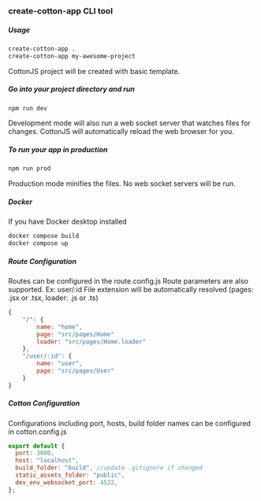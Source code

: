 ### create-cotton-app CLI tool

##### Usage

```bash
create-cotton-app .
create-cotton-app my-awesome-project
```

CottonJS project will be created with basic template.

##### Go into your project directory and run

```bash
npm run dev
```

Development mode will also run a web socket server that watches files for changes. CottonJS will automatically reload the web browser for you.

##### To run your app in production

```bash
npm run prod
```

Production mode minifies the files. No web socket servers will be run.

##### Docker

If you have Docker desktop installed

```bash
docker compose build
docker compose up
```

##### Route Configuration

Routes can be configured in the route.config.js
Route parameters are also supported. Ex: user/:id
File extension will be automatically resolved (pages: .jsx or .tsx, loader: .js or .ts)

```js
{
    "/": {
        name: "home",
        page: "src/pages/Home"
        loader: "src/pages/Home.loader"
    },
    "/user/:id": {
        name: "user",
        page: "src/pages/User"
    }
}
```

##### Cotton Configuration

Configurations including port, hosts, build folder names can be configured in cotton.config.js

```js
export default {
  port: 3000,
  host: "localhost",
  build_folder: "build", //update .gitignore if changed
  static_assets_folder: "public",
  dev_env_websocket_port: 4522,
};
```
